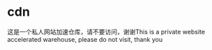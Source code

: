 # cdn
这是一个私人网站加速仓库，请不要访问，谢谢This is a private website accelerated warehouse, please do not visit, thank you
